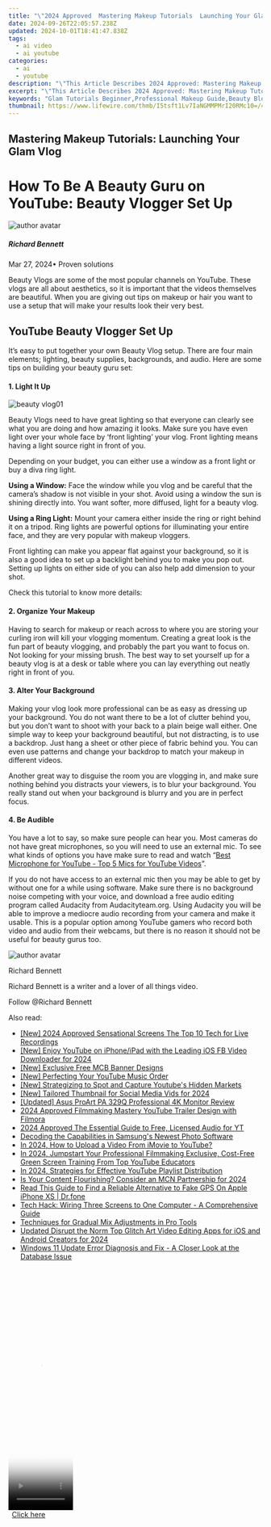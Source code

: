 ```yaml
---
title: "\"2024 Approved  Mastering Makeup Tutorials  Launching Your Glam Vlog\""
date: 2024-09-26T22:05:57.238Z
updated: 2024-10-01T18:41:47.838Z
tags:
  - ai video
  - ai youtube
categories:
  - ai
  - youtube
description: "\"This Article Describes 2024 Approved: Mastering Makeup Tutorials: Launching Your Glam Vlog\""
excerpt: "\"This Article Describes 2024 Approved: Mastering Makeup Tutorials: Launching Your Glam Vlog\""
keywords: "Glam Tutorials Beginner,Professional Makeup Guide,Beauty Blogging Start,Video Makeup Techniques,Cosmetic Vlog Launch,Flawless Face Coaching,Skincare Routine Steps"
thumbnail: https://www.lifewire.com/thmb/I5tsft1Lv7IaNGMMPMrI20RMc10=/400x300/filters:no_upscale():max_bytes(150000):strip_icc()/vivitar-2-1-megapixel-digital-camera-458999675-f4e513879cd54ad68e7910e46795bc56.jpg
---
```


## Mastering Makeup Tutorials: Launching Your Glam Vlog

# How To Be A Beauty Guru on YouTube: Beauty Vlogger Set Up

![author avatar](https://images.wondershare.com/filmora/article-images/richard-bennett.jpg)

##### Richard Bennett

 Mar 27, 2024• Proven solutions

Beauty Vlogs are some of the most popular channels on YouTube. These vlogs are all about aesthetics, so it is important that the videos themselves are beautiful. When you are giving out tips on makeup or hair you want to use a setup that will make your results look their very best.

## YouTube Beauty Vlogger Set Up

It’s easy to put together your own Beauty Vlog setup. There are four main elements; lighting, beauty supplies, backgrounds, and audio. Here are some tips on building your beauty guru set:

#### 1\. Light It Up

![beauty vlog01](https://images.wondershare.com/filmora/article-images/beauty-vlog01.JPG)

Beauty Vlogs need to have great lighting so that everyone can clearly see what you are doing and how amazing it looks. Make sure you have even light over your whole face by ‘front lighting’ your vlog. Front lighting means having a light source right in front of you.

Depending on your budget, you can either use a window as a front light or buy a diva ring light.

**Using a Window:**  Face the window while you vlog and be careful that the camera’s shadow is not visible in your shot. Avoid using a window the sun is shining directly into. You want softer, more diffused, light for a beauty vlog.

**Using a Ring Light:**  Mount your camera either inside the ring or right behind it on a tripod. Ring lights are powerful options for illuminating your entire face, and they are very popular with makeup vloggers.

Front lighting can make you appear flat against your background, so it is also a good idea to set up a backlight behind you to make you pop out. Setting up lights on either side of you can also help add dimension to your shot.

Check this tutorial to know more details:

#### 2\. Organize Your Makeup

Having to search for makeup or reach across to where you are storing your curling iron will kill your vlogging momentum. Creating a great look is the fun part of beauty vlogging, and probably the part you want to focus on. Not looking for your missing brush. The best way to set yourself up for a beauty vlog is at a desk or table where you can lay everything out neatly right in front of you.

#### 3\. Alter Your Background

Making your vlog look more professional can be as easy as dressing up your background. You do not want there to be a lot of clutter behind you, but you don’t want to shoot with your back to a plain beige wall either. One simple way to keep your background beautiful, but not distracting, is to use a backdrop. Just hang a sheet or other piece of fabric behind you. You can even use patterns and change your backdrop to match your makeup in different videos.

Another great way to disguise the room you are vlogging in, and make sure nothing behind you distracts your viewers, is to blur your background. You really stand out when your background is blurry and you are in perfect focus.

#### 4\. Be Audible

You have a lot to say, so make sure people can hear you. Most cameras do not have great microphones, so you will need to use an external mic. To see what kinds of options you have make sure to read and watch “[Best Microphone for YouTube - Top 5 Mics for YouTube Videos](https://tools.techidaily.com/wondershare/filmora/download/)”.

If you do not have access to an external mic then you may be able to get by without one for a while using software. Make sure there is no background noise competing with your voice, and download a free audio editing program called Audacity from Audacityteam.org. Using Audacity you will be able to improve a mediocre audio recording from your camera and make it usable. This is a popular option among YouTube gamers who record both video and audio from their webcams, but there is no reason it should not be useful for beauty gurus too.

![author avatar](https://images.wondershare.com/filmora/article-images/richard-bennett.jpg)

Richard Bennett

Richard Bennett is a writer and a lover of all things video.

Follow @Richard Bennett

<ins class="adsbygoogle"
      style="display:block"
      data-ad-client="ca-pub-7571918770474297"
      data-ad-slot="8358498916"
      data-ad-format="auto"
      data-full-width-responsive="true"></ins>

<span class="atpl-alsoreadstyle">Also read:</span>
<div><ul>
<li><a href="https://screen-mirroring-recording.techidaily.com/new-2024-approved-sensational-screens-the-top-10-tech-for-live-recordings/"><u>[New] 2024 Approved Sensational Screens The Top 10 Tech for Live Recordings</u></a></li>
<li><a href="https://facebook-video-content.techidaily.com/new-enjoy-youtube-on-iphoneipad-with-the-leading-ios-fb-video-downloader-for-2024/"><u>[New] Enjoy YouTube on iPhone/iPad with the Leading iOS FB Video Downloader for 2024</u></a></li>
<li><a href="https://youtube-stream.techidaily.com/new-exclusive-free-mcb-banner-designs/"><u>[New] Exclusive Free MCB Banner Designs</u></a></li>
<li><a href="https://youtube-stream.techidaily.com/new-perfecting-your-youtube-music-order/"><u>[New] Perfecting Your YouTube Music Order</u></a></li>
<li><a href="https://youtube-stream.techidaily.com/new-strategizing-to-spot-and-capture-youtubes-hidden-markets/"><u>[New] Strategizing to Spot and Capture Youtube's Hidden Markets</u></a></li>
<li><a href="https://twitter-videos.techidaily.com/new-tailored-thumbnail-for-social-media-vids-for-2024/"><u>[New] Tailored Thumbnail for Social Media Vids for 2024</u></a></li>
<li><a href="https://extra-information.techidaily.com/updated-asus-proart-pa-329q-professional-4k-monitor-review/"><u>[Updated] Asus ProArt PA 329Q Professional 4K Monitor Review</u></a></li>
<li><a href="https://youtube-stream.techidaily.com/2024-approved-filmmaking-mastery-youtube-trailer-design-with-filmora/"><u>2024 Approved Filmmaking Mastery YouTube Trailer Design with Filmora</u></a></li>
<li><a href="https://youtube-stream.techidaily.com/2024-approved-the-essential-guide-to-free-licensed-audio-for-yt/"><u>2024 Approved The Essential Guide to Free, Licensed Audio for YT</u></a></li>
<li><a href="https://extra-hints.techidaily.com/decoding-the-capabilities-in-samsungs-newest-photo-software/"><u>Decoding the Capabilities in Samsung's Newest Photo Software</u></a></li>
<li><a href="https://youtube-stream.techidaily.com/in-2024-how-to-upload-a-video-from-imovie-to-youtube/"><u>In 2024, How to Upload a Video From iMovie to YouTube?</u></a></li>
<li><a href="https://youtube-stream.techidaily.com/in-2024-jumpstart-your-professional-filmmaking-exclusive-cost-free-green-screen-training-from-top-youtube-educators/"><u>In 2024, Jumpstart Your Professional Filmmaking Exclusive, Cost-Free Green Screen Training From Top YouTube Educators</u></a></li>
<li><a href="https://youtube-stream.techidaily.com/in-2024-strategies-for-effective-youtube-playlist-distribution/"><u>In 2024, Strategies for Effective YouTube Playlist Distribution</u></a></li>
<li><a href="https://youtube-stream.techidaily.com/is-your-content-flourishing-consider-an-mcn-partnership-for-2024/"><u>Is Your Content Flourishing? Consider an MCN Partnership for 2024</u></a></li>
<li><a href="https://fake-location.techidaily.com/read-this-guide-to-find-a-reliable-alternative-to-fake-gps-on-apple-iphone-xs-drfone-by-drfone-virtual-ios/"><u>Read This Guide to Find a Reliable Alternative to Fake GPS On Apple iPhone XS | Dr.fone</u></a></li>
<li><a href="https://tech-recovery.techidaily.com/tech-hack-wiring-three-screens-to-one-computer-a-comprehensive-guide/"><u>Tech Hack: Wiring Three Screens to One Computer - A Comprehensive Guide</u></a></li>
<li><a href="https://extra-lessons.techidaily.com/techniques-for-gradual-mix-adjustments-in-pro-tools/"><u>Techniques for Gradual Mix Adjustments in Pro Tools</u></a></li>
<li><a href="https://ai-video-tools.techidaily.com/updated-disrupt-the-norm-top-glitch-art-video-editing-apps-for-ios-and-android-creators-for-2024/"><u>Updated Disrupt the Norm Top Glitch Art Video Editing Apps for iOS and Android Creators for 2024</u></a></li>
<li><a href="https://win-howtos.techidaily.com/windows-11-update-error-diagnosis-and-fix-a-closer-look-at-the-database-issue/"><u>Windows 11 Update Error Diagnosis and Fix - A Closer Look at the Database Issue</u></a></li>
</ul></div>

<!-- affiliate ads begin -->
<span id="1976998">
					<video width="128" height="480" style="cursor:pointer"
           poster="//a.impactradius-go.com/display-clicktoplayimage/1976998.png"
           onclick="if(!this.playClicked){this.play();this.setAttribute('controls',true);this.playClicked=true;}">
	   <source src="//a.impactradius-go.com/display-ad/22993-1976998">
	   <img src="//a.impactradius-go.com/display-clicktoplayimage/1976998.png" style="border: none; height: 100%; width: 100%; object-fit: contain">
	</video>
	<div style="width:80px;text-align:center"><a href="javascript:window.open(decodeURIComponent('https%3A%2F%2Fhomestyler.sjv.io%2Fc%2F5597632%2F1976998%2F22993'), '_blank');void(0);">Click here</a></div>
</span>
<img height="0" width="0" src="https://imp.pxf.io/i/5597632/1976998/22993" style="position:absolute;visibility:hidden;" border="0" />
<!-- affiliate ads end -->

